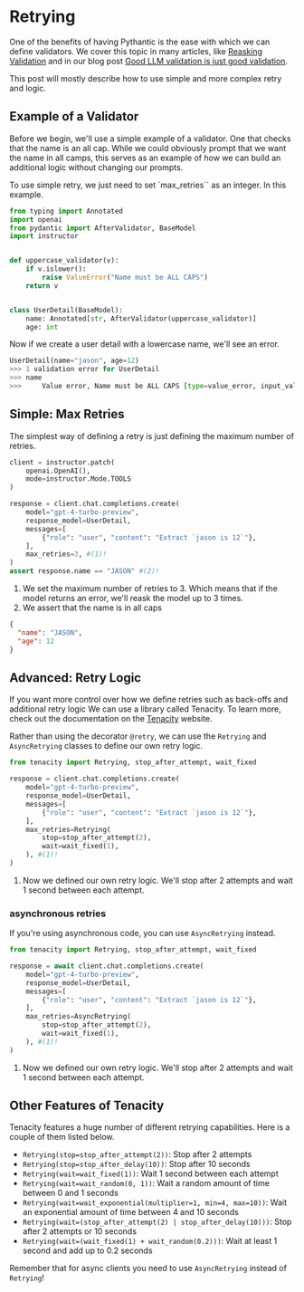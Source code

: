 # Retrying

One of the benefits of having Pythantic is the ease with which we can define validators. We cover this topic in many articles, like [Reasking Validation](./reask_validation.md) and in our blog post [Good LLM validation is just good validation](../blog/posts/validation-part1.md).

This post will mostly describe how to use simple and more complex retry and logic.

## Example of a Validator

Before we begin, we'll use a simple example of a validator. One that checks that the name is an all cap. While we could obviously prompt that we want the name in all camps, this serves as an example of how we can build an additional logic without changing our prompts.

To use simple retry, we just need to set `max_retries`` as an integer. In this example.

```python
from typing import Annotated
import openai
from pydantic import AfterValidator, BaseModel
import instructor


def uppercase_validator(v):
    if v.islower():
        raise ValueError("Name must be ALL CAPS")
    return v


class UserDetail(BaseModel):
    name: Annotated[str, AfterValidator(uppercase_validator)]
    age: int
```

Now if we create a user detail with a lowercase name, we'll see an error.

```python
UserDetail(name="jason", age=12)
>>> 1 validation error for UserDetail
>>> name
>>>     Value error, Name must be ALL CAPS [type=value_error, input_value='jason', input_type=str]
```

## Simple: Max Retries

The simplest way of defining a retry is just defining the maximum number of retries.

```python
client = instructor.patch(
    openai.OpenAI(),
    mode=instructor.Mode.TOOLS
)

response = client.chat.completions.create(
    model="gpt-4-turbo-preview",
    response_model=UserDetail,
    messages=[
        {"role": "user", "content": "Extract `jason is 12`"},
    ],
    max_retries=3, #(1)!
)
assert response.name == "JASON" #(2)!
```

1. We set the maximum number of retries to 3. Which means that if the model returns an error, we'll reask the model up to 3 times.
2. We assert that the name is in all caps

```json
{
  "name": "JASON",
  "age": 12
}
```

## Advanced: Retry Logic

If you want more control over how we define retries such as back-offs and additional retry logic We can use a library called Tenacity. To learn more, check out the documentation on the [Tenacity](https://tenacity.readthedocs.io/en/latest/) website.

Rather than using the decorator `@retry`, we can use the `Retrying` and `AsyncRetrying` classes to define our own retry logic.

```python
from tenacity import Retrying, stop_after_attempt, wait_fixed

response = client.chat.completions.create(
    model="gpt-4-turbo-preview",
    response_model=UserDetail,
    messages=[
        {"role": "user", "content": "Extract `jason is 12`"},
    ],
    max_retries=Retrying(
        stop=stop_after_attempt(2),
        wait=wait_fixed(1),
    ), #(1)!
)
```

1. Now we defined our own retry logic. We'll stop after 2 attempts and wait 1 second between each attempt.

### asynchronous retries

If you're using asynchronous code, you can use `AsyncRetrying` instead.

```python
from tenacity import Retrying, stop_after_attempt, wait_fixed

response = await client.chat.completions.create(
    model="gpt-4-turbo-preview",
    response_model=UserDetail,
    messages=[
        {"role": "user", "content": "Extract `jason is 12`"},
    ],
    max_retries=AsyncRetrying(
        stop=stop_after_attempt(2),
        wait=wait_fixed(1),
    ), #(1)!
)
```

1. Now we defined our own retry logic. We'll stop after 2 attempts and wait 1 second between each attempt.

## Other Features of Tenacity

Tenacity features a huge number of different retrying capabilities. Here is a couple of them listed below.

- `Retrying(stop=stop_after_attempt(2))`: Stop after 2 attempts
- `Retrying(stop=stop_after_delay(10))`: Stop after 10 seconds
- `Retrying(wait=wait_fixed(1))`: Wait 1 second between each attempt
- `Retrying(wait=wait_random(0, 1))`: Wait a random amount of time between 0 and 1 seconds
- `Retrying(wait=wait_exponential(multiplier=1, min=4, max=10))`: Wait an exponential amount of time between 4 and 10 seconds
- `Retrying(wait=(stop_after_attempt(2) | stop_after_delay(10)))`: Stop after 2 attempts or 10 seconds
- `Retrying(wait=(wait_fixed(1) + wait_random(0.2)))`: Wait at least 1 second and add up to 0.2 seconds

Remember that for async clients you need to use `AsyncRetrying` instead of `Retrying`!
